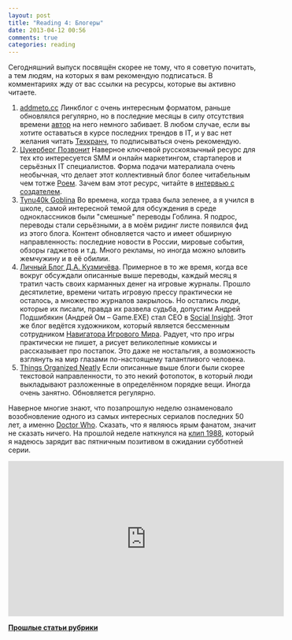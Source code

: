 ```yaml
---
layout: post
title: "Reading 4: Блогеры"
date: 2013-04-12 00:56
comments: true
categories: reading
---
```


Сегодняшний выпуск посвящён скорее не тому, что я советую почитать, а тем людям, на которых я вам рекомендую подписаться. В комментариях жду от вас ссылки на ресурсы, которые вы активно читаете.

<!-- more -->

  1. [addmeto.cc](http://addmeto.cc) Линкблог с очень интересным форматом, раньше обновлялся регулярно, но в последние месяцы в силу отсутствия времени [автор](https://twitter.com/bobuk) на него немного забивает. В любом случае, если вы хотите оставаться в курсе последних трендов в IT, и у вас нет желания читать [Техкранч](http://techcrunch.com), то подписываться очень рекомендую.
  2. [Цукерберг Позвонит](http://www.siliconrus.com) Наверное ключевой русскоязычный ресурс для тех кто интересуется SMM и онлайн маркетингом, стартаперов и серьёзных IT специалистов. Форма подачи матералиала очень необычная, что делает этот коллективный блог более читабельным чем тотже [Роем](http://roem.ru). Зачем вам этот ресурс, читайте в [интервью с создателем](http://tjournal.ru/paper/peganov-unabomber-andrey).
  3.  [Tynu40k Goblina](http://oper.ru) Во времена, когда трава была зеленее, а я учился в школе, самой интересной темой для обсуждения в среде одноклассников были "смешные" переводы Гоблина. Я подрос, переводы стали серьёзными, а в моём ридинг листе появился фид из этого блога. Контент обновляется часто и имеет обширную направленность: последние новости в России, мировые события, обзоры гаджетов и т.д. Много рекламы, но иногда можно ыловить жемчужину и в её обилии.
  4. [Личный Блог Д.А. Кузмичёва](http://blog.dahr.ru). Примерное в то же время, когда все вокруг обсуждали описанные выше переводы, каждый месяц я тратил часть своих карманных денег на игровые журналы. Прошло десятилетие, времени читать игровую прессу практически не осталось, а множество журналов закрылось. Но остались люди, которые их писали, правда их развела судьба, допустим Андрей Подшибякин (Андрей Ом – Game.EXE) стал CEO в [Social Insight](http://social-insight.ru). Этот же блог ведётся художником, который является бессменным сотрудником [Навигатора Игрового Мира](http://nim.ru). Радует, что про игры практически не пишет, а рисует великолепные комиксы и рассказывает про постапок. Это даже не ностальгия, а возможность взглянуть на мир глазами по-настоящему талантливого человека.
  5. [Things Organized Neatly](http://thingsorganizedneatly.tumblr.com) Если описанные выше блоги были скорее текстовой направленности, то это некий фотопоток, в который люди выкладывают разложенные в определённом порядке вещи. Иногда очень занятно. Обновляется регулярно.
  
Наверное многие знают, что позапрошлую неделю ознаменовало возобновление одного из самых интересных сериалов последних 50 лет, а именно [Doctor Who](http://www.bbc.co.uk/programmes/b006q2x0). Сказать, что я являюсь ярым фанатом, значит не сказать ничего. На прошлой неделе наткнулся на [клип 1988](http://en.wikipedia.org/wiki/Doctorin'_the_Tardis), который я надеюсь зарядит вас пятничным позитивом в ожидании субботней серии.

<iframe width="560" height="315" src="http://www.youtube.com/embed/bdTELokKfCk?list=PLls1W-SjzeFPTgknTNGW9z8m9iqwBykeu" frameborder="0" allowfullscreen></iframe>

[**Прошлые статьи рубрики**](http://blog.vonoiral.com/blog/categories/reading/)